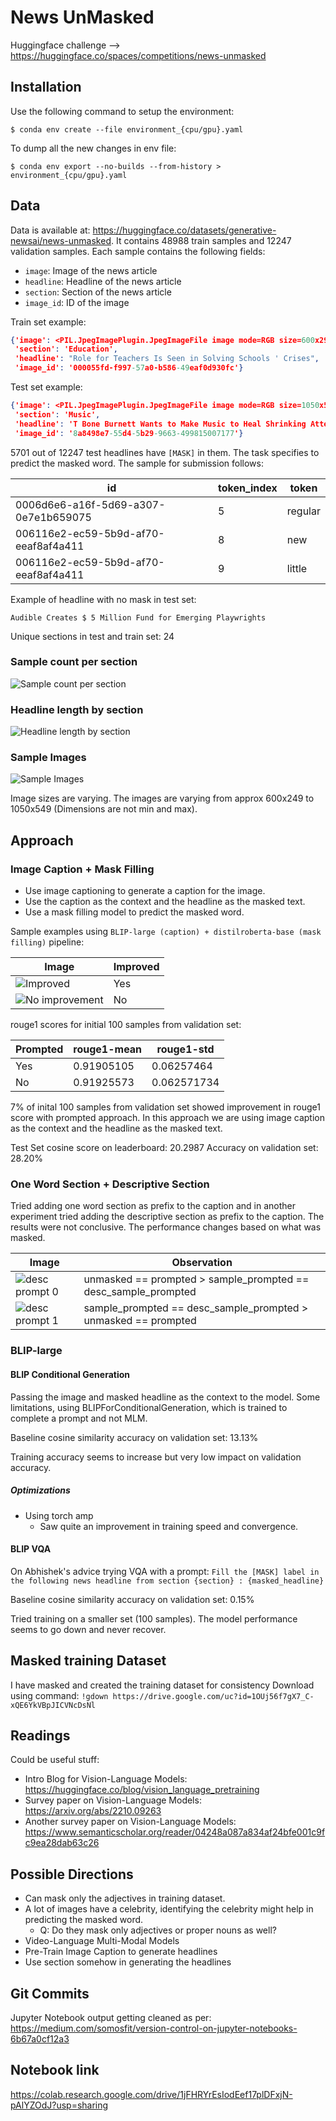 # News UnMasked
Huggingface challenge --> https://huggingface.co/spaces/competitions/news-unmasked

## Installation

Use the following command to setup the environment:

`$ conda env create --file environment_{cpu/gpu}.yaml`

To dump all the new changes in env file:

`$ conda env export --no-builds --from-history > environment_{cpu/gpu}.yaml`

## Data

Data is available at: https://huggingface.co/datasets/generative-newsai/news-unmasked.
It contains 48988 train samples and 12247 validation samples.
Each sample contains the following fields:
- `image`: Image of the news article
- `headline`: Headline of the news article
- `section`: Section of the news article
- `image_id`: ID of the image

Train set example:
```json
{'image': <PIL.JpegImagePlugin.JpegImageFile image mode=RGB size=600x295>,
 'section': 'Education',
 'headline': "Role for Teachers Is Seen in Solving Schools ' Crises",
 'image_id': '000055fd-f997-57a0-b586-49eaf0d930fc'}
```

Test set example:
```json
{'image': <PIL.JpegImagePlugin.JpegImageFile image mode=RGB size=1050x549>,
 'section': 'Music',
 'headline': 'T Bone Burnett Wants to Make Music to Heal Shrinking Attention Spans',
 'image_id': '8a8498e7-55d4-5b29-9663-499815007177'}
```

5701 out of 12247 test headlines have `[MASK]` in them. The task specifies to predict the masked word.
The sample for submission follows:
<!-- table in markdown -->
| id | token_index | token |
| --- | --- | --- |
| 0006d6e6-a16f-5d69-a307-0e7e1b659075 | 5 | regular |
| 006116e2-ec59-5b9d-af70-eeaf8af4a411 | 8 | new |
| 006116e2-ec59-5b9d-af70-eeaf8af4a411 | 9 | little |

Example of headline with no mask in test set:

`Audible Creates $ 5 Million Fund for Emerging Playwrights`

Unique sections in test and train set: 24

### Sample count per section
<!-- Include image -->
![Sample count per section](./images/count_by_section.png)

### Headline length by section
![Headline length by section](./images/headline_length_by_section.png)

### Sample Images
![Sample Images](./images/sample_images.png)

Image sizes are varying. The images are varying from approx 600x249 to 1050x549 (Dimensions are not min and max).

## Approach

### Image Caption + Mask Filling
- Use image captioning to generate a caption for the image.
- Use the caption as the context and the headline as the masked text.
- Use a mask filling model to predict the masked word.

Sample examples using `BLIP-large (caption) + distilroberta-base (mask filling)` pipeline:

| Image | Improved |
| --- | --- |
| ![Improved](./images/example_caption_mask_fill_0.png) | Yes |
| ![No improvement](./images/example_caption_mask_fill_1.png) | No |

rouge1 scores for initial 100 samples from validation set:

| Prompted | rouge1-mean | rouge1-std |
| --- | --- | --- |
| Yes | 0.91905105 | 0.06257464 |
| No | 0.91925573 | 0.062571734 |

7% of inital 100 samples from validation set showed improvement in rouge1 score with prompted approach. In this approach we are using image caption as the context and the headline as the masked text.

Test Set cosine score on leaderboard: 20.2987
Accuracy on validation set: 28.20%

### One Word Section + Descriptive Section
Tried adding one word section as prefix to the caption and in another experiment tried adding the descriptive section as prefix to the caption. The results were not conclusive. The performance changes based on what was masked.

| Image | Observation |
| --- | --- |
| ![desc prompt 0](./images/desc_prompt_0.png) | unmasked == prompted > sample_prompted == desc_sample_prompted |
| ![desc prompt 1](./images/desc_prompt_1.png) | sample_prompted == desc_sample_prompted > unmasked == prompted |

### BLIP-large
#### BLIP Conditional Generation
Passing the image and masked headline as the context to the model. Some limitations, using BLIPForConditionalGeneration, which is trained to complete a prompt and not MLM.

Baseline cosine similarity accuracy on validation set: 13.13%

Training accuracy seems to increase but very low impact on validation accuracy.

##### Optimizations
- Using torch amp
    - Saw quite an improvement in training speed and convergence.

#### BLIP VQA
On Abhishek's advice trying VQA with a prompt:
`Fill the [MASK] label in the following news headline from section {section} : {masked_headline}`

Baseline cosine similarity accuracy on validation set: 0.15%

Tried training on a smaller set (100 samples). The model performance seems to go down and never recover.

## Masked training Dataset
I have masked and created the training dataset for consistency
Download using command:
`!gdown https://drive.google.com/uc?id=1OUj56f7gX7_C-xQE6YkVBpJICVNcDsNl`

## Readings
Could be useful stuff:
- Intro Blog for Vision-Language Models: https://huggingface.co/blog/vision_language_pretraining
- Survey paper on Vision-Language Models: https://arxiv.org/abs/2210.09263
- Another survey paper on Vision-Language Models: https://www.semanticscholar.org/reader/04248a087a834af24bfe001c9fc9ea28dab63c26

## Possible Directions
- Can mask only the adjectives in training dataset.
- A lot of images have a celebrity, identifying the celebrity might help in predicting the masked word.
    - Q: Do they mask only adjectives or proper nouns as well?
- Video-Language Multi-Modal Models
- Pre-Train Image Caption to generate headlines
- Use section somehow in generating the headlines

## Git Commits
Jupyter Notebook output getting cleaned as per: https://medium.com/somosfit/version-control-on-jupyter-notebooks-6b67a0cf12a3

## Notebook link
https://colab.research.google.com/drive/1jFHRYrEsIodEef17plDFxjN-pAlYZOdJ?usp=sharing
